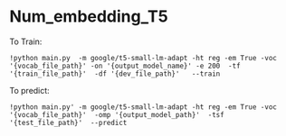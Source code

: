# Num_embedding_T5
To Train:
```console
!python main.py  -m google/t5-small-lm-adapt -ht reg -em True -voc '{vocab_file_path}' -on '{output_model_name}' -e 200  -tf '{train_file_path}'  -df '{dev_file_path}'   --train
```
To predict:
```console
!python main.py' -m google/t5-small-lm-adapt -ht reg -em True -voc '{vocab_file_path}'  -omp '{output_model_path}'  -tsf '{test_file_path}'  --predict
```

